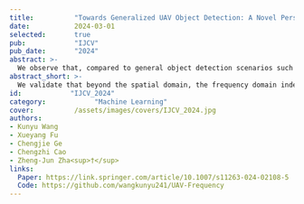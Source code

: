```yaml
---
title:          "Towards Generalized UAV Object Detection: A Novel Perspective from Frequency Domain Disentanglement"
date:           2024-03-01
selected:       true
pub:            "IJCV"
pub_date:       "2024"
abstract: >-
  We observe that, compared to general object detection scenarios such as autonomous driving or video surveillance, where objects are typically larger, the detection of small objects in UAV-captured images reveals more pronounced differences in how different frequency bands affect network generalization. This observation offers a stronger rationale for the specificity and suitability of applying frequency domain disentanglement in small-object detection tasks.
abstract_short: >-
  We validate that beyond the spatial domain, the frequency domain indeed offers a discriminative axis for decoupling invariant features.
id:            "IJCV_2024"
category:            "Machine Learning"
cover:          /assets/images/covers/IJCV_2024.jpg
authors:
- Kunyu Wang
- Xueyang Fu
- Chengjie Ge
- Chengzhi Cao
- Zheng-Jun Zha<sup>†</sup>
links:
  Paper: https://link.springer.com/article/10.1007/s11263-024-02108-5
  Code: https://github.com/wangkunyu241/UAV-Frequency
---
```


